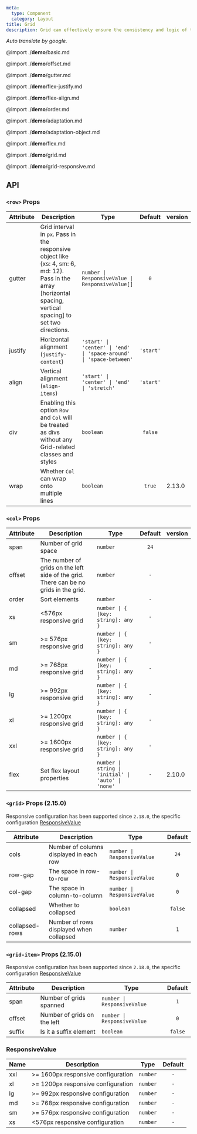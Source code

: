 ```yaml
meta:
  type: Component
  category: Layout
title: Grid
description: Grid can effectively ensure the consistency and logic of the page, strengthen teamwork and unity.
```

*Auto translate by google.*

@import ./__demo__/basic.md

@import ./__demo__/offset.md

@import ./__demo__/gutter.md

@import ./__demo__/flex-justify.md

@import ./__demo__/flex-align.md

@import ./__demo__/order.md

@import ./__demo__/adaptation.md

@import ./__demo__/adaptation-object.md

@import ./__demo__/flex.md

@import ./__demo__/grid.md

@import ./__demo__/grid-responsive.md

## API


### `<row>` Props

|Attribute|Description|Type|Default|version|
|---|---|---|:---:|:---|
|gutter|Grid interval in `px`. Pass in the responsive object like {xs: 4, sm: 6, md: 12}. Pass in the array [horizontal spacing, vertical spacing] to set two directions.|`number \| ResponsiveValue \| ResponsiveValue[]`|`0`||
|justify|Horizontal alignment (`justify-content`)|`'start' \| 'center' \| 'end' \| 'space-around' \| 'space-between'`|`'start'`||
|align|Vertical alignment (`align-items`)|`'start' \| 'center' \| 'end' \| 'stretch'`|`'start'`||
|div|Enabling this option `Row` and `Col` will be treated as divs without any Grid-related classes and styles|`boolean`|`false`||
|wrap|Whether `Col` can wrap onto multiple lines|`boolean`|`true`|2.13.0|




### `<col>` Props

|Attribute|Description|Type|Default|version|
|---|---|---|:---:|:---|
|span|Number of grid space|`number`|`24`||
|offset|The number of grids on the left side of the grid. There can be no grids in the grid.|`number`|`-`||
|order|Sort elements|`number`|`-`||
|xs|<576px responsive grid|`number \| { [key: string]: any }`|`-`||
|sm|>= 576px responsive grid|`number \| { [key: string]: any }`|`-`||
|md|>= 768px responsive grid|`number \| { [key: string]: any }`|`-`||
|lg|>= 992px responsive grid|`number \| { [key: string]: any }`|`-`||
|xl|>= 1200px responsive grid|`number \| { [key: string]: any }`|`-`||
|xxl|>= 1600px responsive grid|`number \| { [key: string]: any }`|`-`||
|flex|Set flex layout properties|`number \| string \| 'initial' \| 'auto' \| 'none'`|`-`|2.10.0|




### `<grid>` Props (2.15.0)
Responsive configuration has been supported since `2.18.0`, the specific configuration [ResponsiveValue](#responsivevalue)

|Attribute|Description|Type|Default|
|---|---|---|:---:|
|cols|Number of columns displayed in each row|`number \| ResponsiveValue`|`24`|
|row-gap|The space in row-to-row|`number \| ResponsiveValue`|`0`|
|col-gap|The space in column-to-column|`number \| ResponsiveValue`|`0`|
|collapsed|Whether to collapsed|`boolean`|`false`|
|collapsed-rows|Number of rows displayed when collapsed|`number`|`1`|




### `<grid-item>` Props (2.15.0)
Responsive configuration has been supported since `2.18.0`, the specific configuration [ResponsiveValue](#responsivevalue)

|Attribute|Description|Type|Default|
|---|---|---|:---:|
|span|Number of grids spanned|`number \| ResponsiveValue`|`1`|
|offset|Number of grids on the left|`number \| ResponsiveValue`|`0`|
|suffix|Is it a suffix element|`boolean`|`false`|




### ResponsiveValue

|Name|Description|Type|Default|
|---|---|---|:---:|
|xxl|>= 1600px responsive configuration|`number`|`-`|
|xl|>= 1200px responsive configuration|`number`|`-`|
|lg|>= 992px responsive configuration|`number`|`-`|
|md|>= 768px responsive configuration|`number`|`-`|
|sm|>= 576px responsive configuration|`number`|`-`|
|xs|<576px responsive configuration|`number`|`-`|



